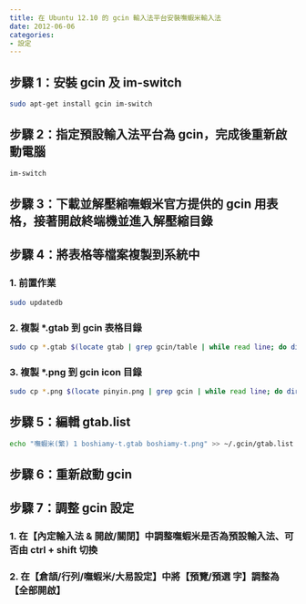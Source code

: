 ```yaml
---
title: 在 Ubuntu 12.10 的 gcin 輸入法平台安裝嘸蝦米輸入法
date: 2012-06-06
categories:
- 設定
---
```


## 步驟 1：安裝 gcin 及 im-switch

```bash
sudo apt-get install gcin im-switch
```

<!-- more -->

## 步驟 2：指定預設輸入法平台為 gcin，完成後重新啟動電腦

```sh
im-switch
```

## 步驟 3：下載並解壓縮嘸蝦米官方提供的 gcin 用表格，接著開啟終端機並進入解壓縮目錄

## 步驟 4：將表格等檔案複製到系統中

### 1. 前置作業

```sh
sudo updatedb
```

### 2. 複製 \*.gtab 到 gcin 表格目錄

```sh
sudo cp *.gtab $(locate gtab | grep gcin/table | while read line; do dirname "$line"; done | sort -u)
```

### 3. 複製 \*.png 到 gcin icon 目錄

```sh
sudo cp *.png $(locate pinyin.png | grep gcin | while read line; do dirname "$line"; done | sort -u)
```

## 步驟 5：編輯 gtab.list

```sh
echo "嘸蝦米(繁) 1 boshiamy-t.gtab boshiamy-t.png" >> ~/.gcin/gtab.list
```

## 步驟 6：重新啟動 gcin

## 步驟 7：調整 gcin 設定

### 1. 在【內定輸入法 & 開啟/關閉】中調整嘸蝦米是否為預設輸入法、可否由 ctrl + shift 切換

### 2. 在【倉頡/行列/嘸蝦米/大易設定】中將【預覽/預選 字】調整為【全部開啟】
